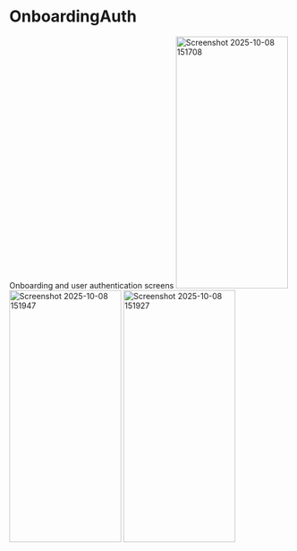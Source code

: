 # OnboardingAuth
Onboarding and user authentication screens
<img width="200" height="450" alt="Screenshot 2025-10-08 151708" src="https://github.com/user-attachments/assets/85ff6af9-1a25-4f72-8742-8ae7e06e8ca8" />
<img width="200" height="450" alt="Screenshot 2025-10-08 151947" src="https://github.com/user-attachments/assets/b3725b8e-7635-4493-9e21-46e910377aff" />
<img width="200" height="450" alt="Screenshot 2025-10-08 151927" src="https://github.com/user-attachments/assets/db1b6018-3552-4eea-bcb5-35f27d360398" />
